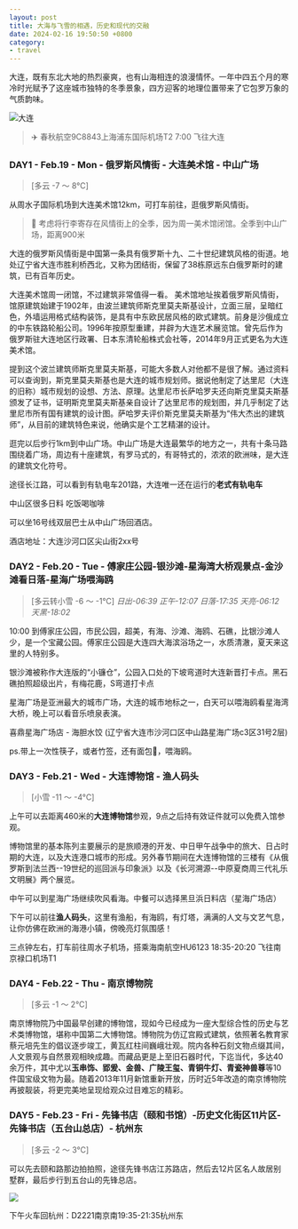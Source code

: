 ```yaml
---
layout: post
title: 大海与飞雪的相遇，历史和现代的交融
date: 2024-02-16 19:50:50 +0800
category:
- travel
---
```


大连，既有东北大地的热烈豪爽，也有山海相连的浪漫情怀。一年中四五个月的寒冷时光赋予了这座城市独特的冬季景象，四方迎客的地理位置带来了它包罗万象的气质韵味。

![大连](https://imagepphcloud.thepaper.cn/pph/image/287/238/295.jpg)

> ✈️ 春秋航空9C8843上海浦东国际机场T2 7:00 飞往大连

### DAY1 - Feb.19 - Mon - 俄罗斯风情街 - 大连美术馆 - 中山广场

> [多云 -7 ～ 8°C]

从周水子国际机场到大连美术馆12km，可打车前往，逛俄罗斯风情街。

> 🛅 考虑将行李寄存在风情街上的全季，因为周一美术馆闭馆。全季到中山广场，距离900米

大连的俄罗斯风情街是中国第一条具有俄罗斯十九、二十世纪建筑风格的街道。地处辽宁省大连市胜利桥西北，又称为团结街，保留了38栋原远东白俄罗斯时的建筑，已有百年历史。

大连美术馆周一闭馆，不过建筑非常值得一看。 美术馆地址挨着俄罗斯风情街，馆原建筑始建于1902年，由波兰建筑师斯克里莫夫斯基设计，立面三层，呈暗红色，外墙运用格式结构装饰，是具有中东欧民居风格的欧式建筑。前身是沙俄成立的中东铁路轮船公司。1996年按原型重建，并辟为大连艺术展览馆。曾先后作为俄罗斯驻大连地区行政署、日本东清轮船株式会社等，2014年9月正式更名为大连美术馆。

提到这个波兰建筑师斯克里莫夫斯基，可能大多数人对他都不是很了解。通过资料可以查询到，斯克里莫夫斯基也是大连的城市规划师。据说他制定了达里尼（大连的旧称）城市规划的设想、方法、原理。达里尼市长萨哈罗夫还向斯克里莫夫斯基颁发了证书，证明斯克里莫夫斯基亲自设计了达里尼市的规划图，并几乎制定了达里尼市所有国有建筑的设计图。萨哈罗夫评价斯克里莫夫斯基为“伟大杰出的建筑师”，从目前的建筑特色来说，他确实是个工艺精湛的设计。

逛完以后步行1km到中山广场。中山广场是大连最繁华的地方之一，共有十条马路围绕着广场，周边有十座建筑，有罗马式的，有哥特式的，浓浓的欧洲味，是大连的建筑文化符号。

途径长江路，可以看到有轨电车201路，大连唯一还在运行的**老式有轨电车**

中山区很多日料 吃饭喝咖啡

可以坐16号线双层巴士从中山广场回酒店。

酒店地址：大连沙河口区尖山街2xx号

### DAY2 - Feb.20 - Tue - 傅家庄公园-银沙滩-星海湾大桥观景点-金沙滩看日落-星海广场喂海鸥

> [多云转小雪 -6 ～ -1°C]
> *日出-06:39 正午-12:07 日落-17:35 天亮-06:12 天黑-18:02*


10:00 到傅家庄公园，市民公园，超美，有海、沙滩、海鸥、石礁，比银沙滩人少，是一个宝藏公园。傅家庄公园是大连四大海滨浴场之一，水质清澈，夏天来这里的人特别多。

银沙滩被称作大连版的“小镰仓”，公园入口处的下坡弯道时大连新晋打卡点。黑石礁拍照超级出片，有梅花鹿，S弯道打卡点

星海广场是亚洲最大的城市广场，大连的城市地标之一，白天可以喂海鸥看星海湾大桥，晚上可以看音乐喷泉表演。

喜鼎星海广场店 - 海胆水饺 (辽宁省大连市沙河口区中山路星海广场c3区31号2层)

ps.带上一次性筷子，或者竹签，还有面包🍞，喂海鸥。

### DAY3 - Feb.21 - Wed - 大连博物馆 - 渔人码头

> [小雪 -11 ～ -4°C]

上午可以去距离460米的**大连博物馆**参观，9点之后持有效证件就可以免费入馆参观。

博物馆里的基本陈列主要展示的是旅顺港的开发、中日甲午战争中的旅大、日占时期的大连，以及大连港口城市的形成。另外春节期间在大连博物馆的三楼有《从俄罗斯到法兰西--19世纪的巡回派与印象派》以及《长河溯源--中原夏商周三代礼乐文明展》两个展览。

中午可以到星海广场继续吹风看海。中餐可以选择黑旦浜日料店（星海广场店）

下午可以前往**渔人码头**，这里有渔船，有海鸥，有灯塔，满满的人文与文艺气息，让你仿佛在欧洲的海港小镇，傍晚亮灯氛围感！

三点钟左右，打车前往周水子机场，搭乘海南航空HU6123 18:35-20:20 飞往南京禄口机场T1

### DAY4 - Feb.22 - Thu - 南京博物院

> [多云 -1 ～ 2°C]

南京博物院乃中国最早创建的博物馆，现如今已经成为一座大型综合性的历史与艺术类博物馆，堪称中国第二大博物馆。博物院为仿辽宫殿式建筑，依照著名教育家蔡元培先生的倡议逐步竣工，黄瓦红柱间巍峨壮观。院内各种石刻文物点缀其间，人文景观与自然景观相映成趣。而藏品更是上至旧石器时代，下迄当代，多达40余万件，其中尤以**玉串饰、郢爰、金兽、广陵王玺、青铜牛灯、青瓷神兽尊**等10件国宝级文物为最。随着2013年11月新馆重新开放，历时近5年改造的南京博物院再披靓装，将更完美地呈现给观众过目难忘的精彩。

### DAY5 - Feb.23 - Fri - 先锋书店（颐和书馆）-历史文化街区11片区-先锋书店（五台山总店）- 杭州东

>  [多云 -2 ～ 3°C]

可以先去颐和路那边拍拍照，途径先锋书店江苏路店，然后去12片区名人故居别墅群，最后步行到五台山的先锋总店。

![](file:////Users/calviny/Library/Group%20Containers/UBF8T346G9.Office/TemporaryItems/msohtmlclip/clip_image010.jpg)

下午火车回杭州：D2221南京南19:35-21:35杭州东

